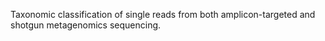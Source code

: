 Taxonomic classification of single reads from both amplicon-targeted and shotgun metagenomics sequencing.